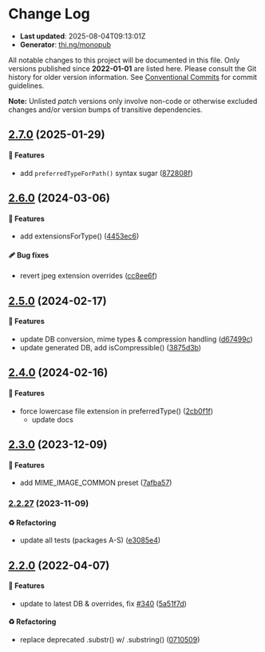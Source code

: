 # Change Log

- **Last updated**: 2025-08-04T09:13:01Z
- **Generator**: [thi.ng/monopub](https://thi.ng/monopub)

All notable changes to this project will be documented in this file.
Only versions published since **2022-01-01** are listed here.
Please consult the Git history for older version information.
See [Conventional Commits](https://conventionalcommits.org/) for commit guidelines.

**Note:** Unlisted _patch_ versions only involve non-code or otherwise excluded changes
and/or version bumps of transitive dependencies.

## [2.7.0](https://github.com/thi-ng/umbrella/tree/@thi.ng/mime@2.7.0) (2025-01-29)

#### 🚀 Features

- add `preferredTypeForPath()` syntax sugar ([872808f](https://github.com/thi-ng/umbrella/commit/872808f))

## [2.6.0](https://github.com/thi-ng/umbrella/tree/@thi.ng/mime@2.6.0) (2024-03-06)

#### 🚀 Features

- add extensionsForType() ([4453ec6](https://github.com/thi-ng/umbrella/commit/4453ec6))

#### 🩹 Bug fixes

- revert jpeg extension overrides ([cc8ee6f](https://github.com/thi-ng/umbrella/commit/cc8ee6f))

## [2.5.0](https://github.com/thi-ng/umbrella/tree/@thi.ng/mime@2.5.0) (2024-02-17)

#### 🚀 Features

- update DB conversion, mime types & compression handling ([d67499c](https://github.com/thi-ng/umbrella/commit/d67499c))
- update generated DB, add isCompressible() ([3875d3b](https://github.com/thi-ng/umbrella/commit/3875d3b))

## [2.4.0](https://github.com/thi-ng/umbrella/tree/@thi.ng/mime@2.4.0) (2024-02-16)

#### 🚀 Features

- force lowercase file extension in preferredType() ([2cb0f1f](https://github.com/thi-ng/umbrella/commit/2cb0f1f))
  - update docs

## [2.3.0](https://github.com/thi-ng/umbrella/tree/@thi.ng/mime@2.3.0) (2023-12-09)

#### 🚀 Features

- add MIME_IMAGE_COMMON preset ([7afba57](https://github.com/thi-ng/umbrella/commit/7afba57))

### [2.2.27](https://github.com/thi-ng/umbrella/tree/@thi.ng/mime@2.2.27) (2023-11-09)

#### ♻️ Refactoring

- update all tests (packages A-S) ([e3085e4](https://github.com/thi-ng/umbrella/commit/e3085e4))

## [2.2.0](https://github.com/thi-ng/umbrella/tree/@thi.ng/mime@2.2.0) (2022-04-07)

#### 🚀 Features

- update to latest DB & overrides, fix [#340](https://github.com/thi-ng/umbrella/issues/340) ([5a51f7d](https://github.com/thi-ng/umbrella/commit/5a51f7d))

#### ♻️ Refactoring

- replace deprecated .substr() w/ .substring() ([0710509](https://github.com/thi-ng/umbrella/commit/0710509))
